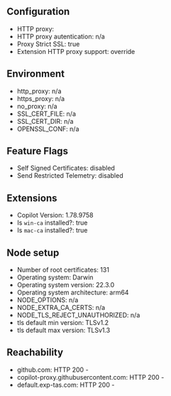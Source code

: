 ## Configuration

- HTTP proxy:
- HTTP proxy autentication: n/a
- Proxy Strict SSL: true
- Extension HTTP proxy support: override

## Environment

- http_proxy: n/a
- https_proxy: n/a
- no_proxy: n/a
- SSL_CERT_FILE: n/a
- SSL_CERT_DIR: n/a
- OPENSSL_CONF: n/a

## Feature Flags

- Self Signed Certificates: disabled
- Send Restricted Telemetry: disabled

## Extensions

- Copilot Version: 1.78.9758
- Is `win-ca` installed?: true
- Is `mac-ca` installed?: true

## Node setup

- Number of root certificates: 131
- Operating system: Darwin
- Operating system version: 22.3.0
- Operating system architecture: arm64
- NODE_OPTIONS: n/a
- NODE_EXTRA_CA_CERTS: n/a
- NODE_TLS_REJECT_UNAUTHORIZED: n/a
- tls default min version: TLSv1.2
- tls default max version: TLSv1.3

## Reachability

- github.com: HTTP 200 -
- copilot-proxy.githubusercontent.com: HTTP 200 -
- default.exp-tas.com: HTTP 200 -
